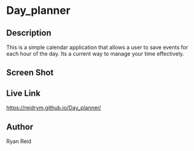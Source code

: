 # Day_planner

## Description

This is a simple calendar application that allows a user to save events for each hour of the day. Its a current way to manage your time effectively.

## Screen Shot

## Live Link
https://reidrym.github.io/Day_planner/

## Author

Ryan Reid
